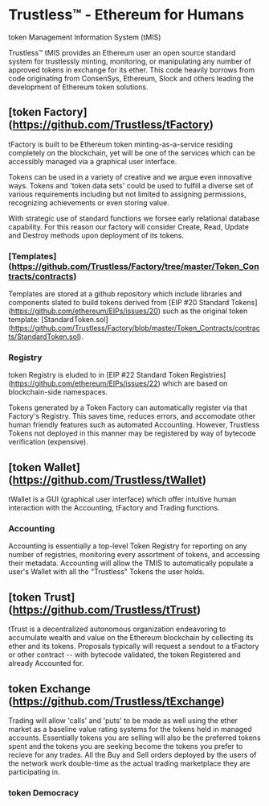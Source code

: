 # Trustless™ - Ethereum for Humans

token Management Information System (tMIS)

Trustless™ tMIS provides an Ethereum user an open source standard system for trustlessly minting, monitoring, or manipulating any number of approved tokens in exchange for its ether. This code heavily borrows from code originating from ConsenSys, Ethereum, Slock and others leading the development of Ethereum token solutions.

## [token Factory] (https://github.com/Trustless/tFactory)

tFactory is built to be Ethereum token minting-as-a-service residing completely on the blockchain, yet will be one of the services which can be accessibly managed via a graphical user interface. 

Tokens can be used in a variety of creative and we argue even innovative ways. Tokens and 'token data sets' could be used to fulfill a diverse set of various requirements including but not limited to assigning permissions, recognizing achievements or even storing value. 

With strategic use of standard functions we forsee early relational database capability. For this reason our factory will consider Create, Read, Update and Destroy methods upon deployment of its tokens.  

### [Templates] (https://github.com/Trustless/Factory/tree/master/Token_Contracts/contracts)

Templates are stored at a github repository which include libraries and components slated to build tokens derived from [EIP #20 Standard Tokens] (https://github.com/ethereum/EIPs/issues/20) such as the original token template: [StandardToken.sol] (https://github.com/Trustless/Factory/blob/master/Token_Contracts/contracts/StandardToken.sol).

### Registry

token Registry is eluded to in [EIP #22 Standard Token Registries] (https://github.com/ethereum/EIPs/issues/22) which are based on blockchain-side namespaces. 

Tokens generated by a Token Factory can automatically register via that Factory's Registry. This saves time, reduces errors, and accomodate other human friendly features such as automated Accounting. However, Trustless Tokens not deployed in this manner may be registered by way of bytecode verification (expensive).

## [token Wallet] (https://github.com/Trustless/tWallet)

tWallet is a GUI (graphical user interface) which offer intuitive human interaction with the Accounting, tFactory and Trading functions.

### Accounting

Accounting is essentially a top-level Token Registry for reporting on any number of registries, monitoring every assortment of tokens, and accessing their metadata. Accounting will allow the TMIS to automatically populate a user's Wallet with all the "Trustless" Tokens the user holds.

## [token Trust] (https://github.com/Trustless/tTrust)

tTrust is a decentralized autonomous organization endeavoring to accumulate wealth and value on the Ethereum blockchain by collecting its ether and its tokens. Proposals typically will request a sendout to a tFactory or other contract -- with bytecode validated, the token Registered and already Accounted for. 

## token Exchange (https://github.com/Trustless/tExchange)

Trading will allow 'calls' and 'puts' to be made as well using the ether market as a baseline value rating systems for the tokens held in managed accounts. Essentially tokens you are selling will also be the preferred tokens spent and the tokens you are seeking become the tokens you prefer to recieve for any trades. All the Buy and Sell orders deployed by the users of the network work double-time as the actual trading marketplace they are participating in.

### token Democracy
